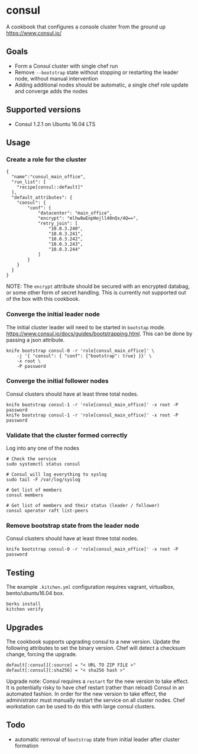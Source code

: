 # consul
A cookbook that configures a console cluster from the ground up
https://www.consul.io/


## Goals
- Form a Consul cluster with single chef run
- Remove `--bootstrap` state without stopping or restarting the leader node, without manual intervention
- Adding additional nodes should be automatic, a single chef role update and converge adds the nodes


## Supported versions
- Consul 1.2.1 on Ubuntu 16.04 LTS


## Usage
### Create a role for the cluster
```
{
  "name":"consul_main_office",
  "run_list": [
    "recipe[consul::default]"
  ],
  "default_attributes": {
    "consul": {
        "conf": {
            "datacenter": "main_office",
            "encrypt": "mlhw8wEnpHejll40nQx/4Q==",
            "retry_join": [
                "10.0.3.240",
                "10.0.3.241",
                "10.0.3.242",
                "10.0.3.243",
                "10.0.3.244"
            ]
        }
    }
  }
}
```
NOTE: The `encrypt` attribute should be secured with an encrypted databag, or some other form
of secret handling. This is currently not supported out of the box with this cookbook.


### Converge the initial leader node
The initial cluster leader will need to be started in `bootstap` mode. https://www.consul.io/docs/guides/bootstrapping.html.
This can be done by passing a json attribute.
```
knife bootstrap consul-0 -r 'role[consul_main_office]' \
    -j '{ "consul": { "conf": {"bootstrap": true} }}' \
    -x root \
    -P password
```


### Converge the initial follower nodes
Consul clusters should have at least three total nodes.
```
knife bootstrap consul-1 -r 'role[consul_main_office]' -x root -P password
knife bootstrap consul-1 -r 'role[consul_main_office]' -x root -P password
```

### Validate that the cluster formed correctly
Log into any one of the nodes
```
# Check the service
sudo systemctl status consul

# Consul will log everything to syslog
sudo tail -F /var/log/syslog

# Get list of members
consul members  

# Get list of members and their status (leader / follower)
consul operator raft list-peers
```

### Remove bootstrap state from the leader node
Consul clusters should have at least three total nodes.
```
knife bootstrap consul-0 -r 'role[consul_main_office]' -x root -P password
```

## Testing
The example `.kitchen.yml` configuration requires vagrant, virtualbox, bento/ubuntu16.04 box.
```
berks install
kitchen verify
```

## Upgrades
The cookbook supports upgrading consul to a new version. Update the following attributes to set the binary version.
Chef will detect a checksum change, forcing the upgrade.
```
default[:consul][:source] = "< URL TO ZIP FILE >"
default[:consul][:sha256] = "< sha256 hash >"
```

Upgrade note: Consul requires a `restart` for the new version to take effect. It is potentially risky to have
chef restart (rather than reload) Consul in an automated fashion. In order for the new version to take effect,
the administrator must manually restart the service on all cluster nodes. Chef workstation can be used to do this
with large consul clusters.


## Todo
- automatic removal of `bootstrap` state from initial leader after cluster formation
